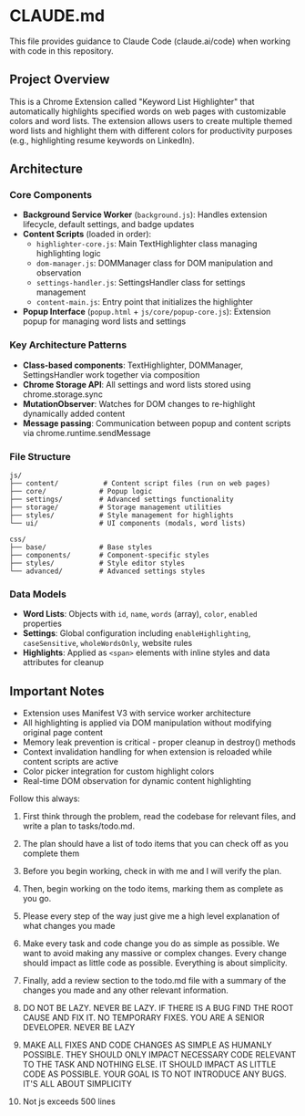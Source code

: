 # CLAUDE.md

This file provides guidance to Claude Code (claude.ai/code) when working with code in this repository.

## Project Overview

This is a Chrome Extension called "Keyword List Highlighter" that automatically highlights specified words on web pages with customizable colors and word lists. The extension allows users to create multiple themed word lists and highlight them with different colors for productivity purposes (e.g., highlighting resume keywords on LinkedIn).

## Architecture

### Core Components

- **Background Service Worker** (`background.js`): Handles extension lifecycle, default settings, and badge updates
- **Content Scripts** (loaded in order):
  - `highlighter-core.js`: Main TextHighlighter class managing highlighting logic
  - `dom-manager.js`: DOMManager class for DOM manipulation and observation
  - `settings-handler.js`: SettingsHandler class for settings management
  - `content-main.js`: Entry point that initializes the highlighter
- **Popup Interface** (`popup.html` + `js/core/popup-core.js`): Extension popup for managing word lists and settings

### Key Architecture Patterns

- **Class-based components**: TextHighlighter, DOMManager, SettingsHandler work together via composition
- **Chrome Storage API**: All settings and word lists stored using chrome.storage.sync
- **MutationObserver**: Watches for DOM changes to re-highlight dynamically added content
- **Message passing**: Communication between popup and content scripts via chrome.runtime.sendMessage

### File Structure

```
js/
├── content/           # Content script files (run on web pages)
├── core/             # Popup logic
├── settings/         # Advanced settings functionality
├── storage/          # Storage management utilities
├── styles/           # Style management for highlights
└── ui/               # UI components (modals, word lists)

css/
├── base/             # Base styles
├── components/       # Component-specific styles
├── styles/           # Style editor styles
└── advanced/         # Advanced settings styles
```

### Data Models

- **Word Lists**: Objects with `id`, `name`, `words` (array), `color`, `enabled` properties
- **Settings**: Global configuration including `enableHighlighting`, `caseSensitive`, `wholeWordsOnly`, website rules
- **Highlights**: Applied as `<span>` elements with inline styles and data attributes for cleanup

## Important Notes

- Extension uses Manifest V3 with service worker architecture
- All highlighting is applied via DOM manipulation without modifying original page content
- Memory leak prevention is critical - proper cleanup in destroy() methods
- Context invalidation handling for when extension is reloaded while content scripts are active
- Color picker integration for custom highlight colors
- Real-time DOM observation for dynamic content highlighting


Follow this always:
1. First think through the problem, read the codebase for relevant files, and write a plan to tasks/todo.md.

2. The plan should have a list of todo items that you can check off as you complete them

3. Before you begin working, check in with me and I will verify the plan.

4. Then, begin working on the todo items, marking them as complete as you go.

5. Please every step of the way just give me a high level explanation of what changes you made

6. Make every task and code change you do as simple as possible. We want to avoid making any massive or complex changes. Every change should impact as little code as possible. Everything is about simplicity.

7. Finally, add a review section to the todo.md file with a summary of the changes you made and any other relevant information.

8. DO NOT BE LAZY. NEVER BE LAZY. IF THERE IS A BUG FIND THE ROOT CAUSE AND FIX IT. NO TEMPORARY FIXES. YOU ARE A SENIOR DEVELOPER. NEVER BE LAZY

9. MAKE ALL FIXES AND CODE CHANGES AS SIMPLE AS HUMANLY POSSIBLE. THEY SHOULD ONLY IMPACT NECESSARY CODE RELEVANT TO THE TASK AND NOTHING ELSE. IT SHOULD IMPACT AS LITTLE CODE AS POSSIBLE. YOUR GOAL IS TO NOT INTRODUCE ANY BUGS. IT'S ALL ABOUT SIMPLICITY

10. Not js exceeds 500 lines
